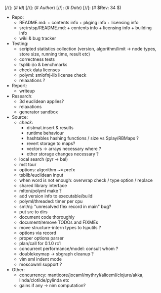 
[//]: (#  $Id$)
[//]: (# $Author$)
[//]: (# $Date$)
[//]: (# $Rev: 34 $)

* Repo:
    - README.md: + contents info + pkging info + licensing info
    - src/rstsp/README.md: + contents info + licensing info + building info
    - wiki & bug tracker
* Testing:
    - scripted statistics collection
      (version, algorithm/limit -> node types, store size, running time, result etc)
    - correctness tests
    - tsplib i/o & benchmarks
    - check data licenses
    - polyml: smlofnj-lib license check
    - relaxations ?
* Report:
    - writeup
* Research:
    - 3d euclidean applies?
    - relaxations
    - generator sandbox
* Source:
    - *check*:
        - distmat.insert & results
        - runtime behaviour
        - hashtables hashing functions / size vs Splay/RBMaps ?
        - revert storage to maps?
        - vectors -> arrays necessary where ?
        - other storage changes necessary ?
    - local search (pyr -> bal)
    - mst tour
    - options: algorithm ~= prefx
    - tsblib/euclidean input
    - when word is not enough: overwrap check / type option / replace
    - shared library interface
    - mlton/polyml make ?
    - add version info to executable/build
    - polyml/threaded: timer per cpu
    - sml/nj: "unresolved flex record in main" bug?
    - put src to dirs
    - document code thoroughly
    - document/remove TODOs and FIXMEs
    - move structure-intern types to tsputils ?
    - options via record
    - proper options parser
    - plan/call for 0.1.0 rc1
    - concurrent performance/model: consult whom ?
    - doublekeymap -> sbgraph cleanup ?
    - vim sml indent mode
    - moscowml support ?
* Other:
    - concurrency: manticore/jocaml/mythryl/aliceml/clojure/akka,
                   linda/clotilde/pylinda etc
    - gains if any -> nim computation?
